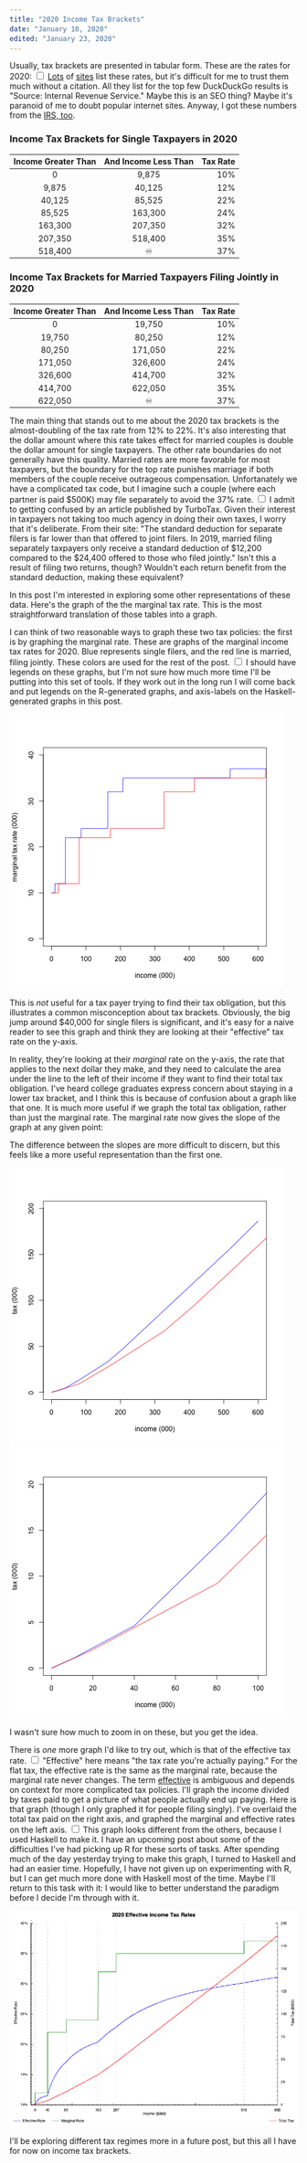 ```yaml
---
title: "2020 Income Tax Brackets"
date: "January 10, 2020"
edited: "January 23, 2020"
---
```


Usually, tax brackets are presented in tabular form. These are the rates for 2020:
<label for="sn-cite" class="margin-toggle sidenote-number"></label>
  <input type="checkbox" id="sn-cite" class="margin-toggle">
  <span class="sidenote">
    [Lots](https://taxfoundation.org/2020-tax-brackets/) of [sites](https://www.fool.com/taxes/2020/01/08/heres-the-first-day-you-can-file-your-taxes-in-202.aspx) list these rates, but it's difficult for me to trust them much without a citation. All they list for the top few DuckDuckGo results is "Source: Internal Revenue Service." Maybe this is an SEO thing? Maybe it's paranoid of me to doubt popular internet sites. Anyway, I got these numbers from the [IRS, too](https://www.irs.gov/newsroom/irs-provides-tax-inflation-adjustments-for-tax-year-2020).
    </span>

### Income Tax Brackets for Single Taxpayers in 2020
| Income Greater Than    | And Income Less Than | Tax Rate |
| :-------------: |:-------------:| -----:|
| 0 |9,875|10% |
|9,875   |40,125|12% |
|40,125|  85,525|22% |
|85,525| 163,300|24% |
|163,300|207,350|32% |
|207,350|518,400|35% |
|518,400|♾ |37%|


### Income Tax Brackets for Married Taxpayers Filing Jointly in 2020
| Income Greater Than    | And Income Less Than | Tax Rate |
| :-------------: |:-------------:| -----:|
| 0 |19,750|10% |
|19,750|80,250|12% |
|80,250|171,050|22% |
|171,050|326,600|24% |
|326,600|414,700|32% |
|414,700|622,050|35% |
|622,050|♾ |37%|

The main thing that stands out to me about the 2020 tax brackets is the almost-doubling of the tax rate from 12% to 22%. It's also interesting that the dollar amount where this rate takes effect for married couples is double the dollar amount for single taxpayers. The other rate boundaries do not generally have this quality. Married rates are more favorable for most taxpayers, but the boundary for the top rate punishes marriage if both members of the couple receive outrageous compensation. Unfortanately we have a complicated tax code, but I imagine such a couple (where each partner is paid $500K) may file separately to avoid the 37% rate.
<label for="sn-turbo" class="margin-toggle sidenote-number"></label>
  <input type="checkbox" id="sn-turbo" class="margin-toggle">
  <span class="sidenote">
I admit to getting confused by an article published by TurboTax. Given their interest in taxpayers not taking too much agency in doing their own taxes, I worry that it's deliberate. From their site:
"The standard deduction for separate filers is far lower than that offered to joint filers.
    In 2019, married filing separately taxpayers only receive a standard deduction of $12,200 compared to the $24,400 offered to those who filed jointly."
    Isn't this a result of filing two returns, though? Wouldn't each return benefit from the standard deduction, making these equivalent?
    </span>

In this post I'm interested in exploring some other representations of these data.
Here's the graph of the the marginal tax rate. This is the most straightforward translation of those tables into a graph.

I can think of two reasonable ways to graph these two tax policies: the first is by graphing the marginal rate.
These are graphs of the marginal income tax rates for 2020. Blue represents single filers, and the red line is married, filing jointly. These colors are used for the rest of the post.
<label for="sn-legends" class="margin-toggle sidenote-number"></label>
  <input type="checkbox" id="sn-legends" class="margin-toggle">
  <span class="sidenote">
    I should have legends on these graphs, but I'm not sure how much more time I'll be putting into this set of tools. If they work out in the long run I will come back and put legends on the R-generated graphs, and axis-labels on the Haskell-generated graphs in this post.
  </span>

<img src="/static/2020bracketsDerivative.png"/>

This is _not_ useful for a tax payer trying to find their tax obligation, but this illustrates a common misconception about tax brackets. Obviously, the big jump around $40,000 for single filers is significant, and it's easy for a naive reader to see this graph and think they are looking at their "effective" tax rate on the y-axis.

In reality, they're looking at their _marginal_ rate on the y-axis, the rate that applies to the next dollar they make, and they need to calculate the area under the line to the left of their income if they want to find their total tax obligation.
I've heard college graduates express concern about staying in a lower tax bracket, and I think this is because of confusion about a graph like that one. It is much more useful if we graph the total tax obligation, rather than just the marginal rate. The marginal rate now gives the slope of the graph at any given point:

The difference between the slopes are more difficult to discern, but this feels like a more useful representation than the first one.

<img src="../static/2020brackets.png"/>
<img src="../static/2020bracketsZoomed.png"/>

I wasn't sure how much to zoom in on these, but you get the idea.

There is _one_ more graph I'd like to try out, which is that of the effective tax rate.
<label for="sn-effective" class="margin-toggle sidenote-number"></label>
  <input type="checkbox" id="sn-effective" class="margin-toggle">
  <span class="sidenote">
  "Effective" here means "the tax rate you're actually paying." For the flat tax, the effective rate is the same as the marginal rate, because the marginal rate never changes. The term [effective](https://en.wikipedia.org/wiki/Tax_rate#Effective) is ambiguous and depends on context for more complicated tax policies.
  </span>
 I'll graph the income divided by taxes paid to get a picture of what people actually end up paying. Here is that graph (though I only graphed it for people filing singly). I've overlaid the total tax paid on the right axis, and graphed the marginal and effective rates on the left axis.
<label for="sn-haskell" class="margin-toggle sidenote-number"></label>
  <input type="checkbox" id="sn-haskell" class="margin-toggle">
  <span class="sidenote">
This graph looks different from the others, because I used Haskell to make it. I have an upcoming post about some of the difficulties I've had picking up R for these sorts of tasks. After spending much of the day yesterday trying to make this graph, I turned to Haskell and had an easier time. Hopefully, I have not given up on experimenting with R, but I can get much more done with Haskell most of the time. Maybe I'll return to this task with it: I would like to better understand the paradigm before I decide I'm through with it.
    </span>

<img src="/static/effectiveRates2020.png"/>

I'll be exploring different tax regimes more in a future post, but this all I have for now on income tax brackets.

